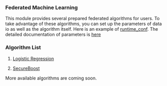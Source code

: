 ### Federated Machine Learning
This module provides several prepared federated algorithms for users. To take advantage of these algorithms,
you can set up the parameters of data io as well as the algorithm itself. Here is an example of [runtime_conf](../workflow/conf/default_runtime_conf.json).
The detailed documentation of parameters is [here](./param/README.md)

### Algorithm List
1. [Logistic Regression](./logistic_regression/)

2. [SecureBoost](./tree)


More available algorithms are coming soon.